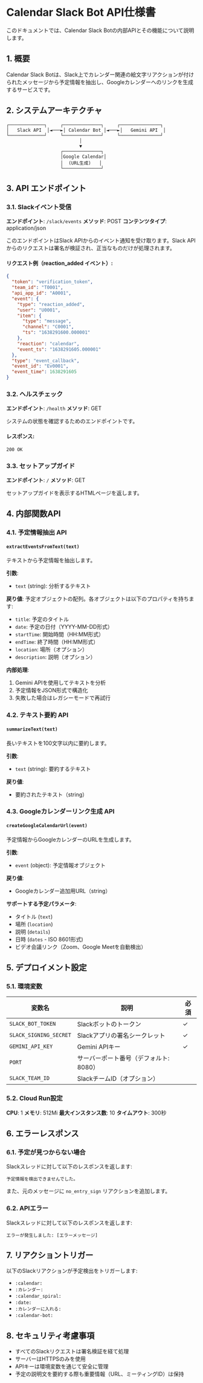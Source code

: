 # Calendar Slack Bot API仕様書

このドキュメントでは、Calendar Slack Botの内部APIとその機能について説明します。

## 1. 概要

Calendar Slack Botは、Slack上でカレンダー関連の絵文字リアクションが付けられたメッセージから予定情報を抽出し、Googleカレンダーへのリンクを生成するサービスです。

## 2. システムアーキテクチャ

```
┌─────────────┐     ┌──────────────┐     ┌───────────────┐
│   Slack API  │◄───►│ Calendar Bot │◄───►│   Gemini API  │
└─────────────┘     └──────────────┘     └───────────────┘
                           │
                           ▼
                    ┌──────────────┐
                    │Google Calendar│
                    │  (URL生成)   │
                    └──────────────┘
```

## 3. API エンドポイント

### 3.1. Slackイベント受信

**エンドポイント**: `/slack/events`
**メソッド**: POST
**コンテンツタイプ**: application/json

このエンドポイントはSlack APIからのイベント通知を受け取ります。Slack APIからのリクエストは署名が検証され、正当なものだけが処理されます。

#### リクエスト例（reaction_added イベント）:

```json
{
  "token": "verification_token",
  "team_id": "T0001",
  "api_app_id": "A0001",
  "event": {
    "type": "reaction_added",
    "user": "U0001",
    "item": {
      "type": "message",
      "channel": "C0001",
      "ts": "1638291600.000001"
    },
    "reaction": "calendar",
    "event_ts": "1638291605.000001"
  },
  "type": "event_callback",
  "event_id": "Ev0001",
  "event_time": 1638291605
}
```

### 3.2. ヘルスチェック

**エンドポイント**: `/health`
**メソッド**: GET

システムの状態を確認するためのエンドポイントです。

#### レスポンス:

```
200 OK
```

### 3.3. セットアップガイド

**エンドポイント**: `/`
**メソッド**: GET

セットアップガイドを表示するHTMLページを返します。

## 4. 内部関数API

### 4.1. 予定情報抽出 API

#### `extractEventsFromText(text)`

テキストから予定情報を抽出します。

**引数**:
- `text` (string): 分析するテキスト

**戻り値**:
予定オブジェクトの配列。各オブジェクトは以下のプロパティを持ちます:
- `title`: 予定のタイトル
- `date`: 予定の日付（YYYY-MM-DD形式）
- `startTime`: 開始時間（HH:MM形式）
- `endTime`: 終了時間（HH:MM形式）
- `location`: 場所（オプション）
- `description`: 説明（オプション）

**内部処理**:
1. Gemini APIを使用してテキストを分析
2. 予定情報をJSON形式で構造化
3. 失敗した場合はレガシーモードで再試行

### 4.2. テキスト要約 API

#### `summarizeText(text)`

長いテキストを100文字以内に要約します。

**引数**:
- `text` (string): 要約するテキスト

**戻り値**:
- 要約されたテキスト（string）

### 4.3. Googleカレンダーリンク生成 API

#### `createGoogleCalendarUrl(event)`

予定情報からGoogleカレンダーのURLを生成します。

**引数**:
- `event` (object): 予定情報オブジェクト

**戻り値**:
- Googleカレンダー追加用URL（string）

**サポートする予定パラメータ**:
- タイトル (`text`)
- 場所 (`location`)
- 説明 (`details`)
- 日時 (`dates` - ISO 8601形式)
- ビデオ会議リンク（Zoom、Google Meetを自動検出）

## 5. デプロイメント設定

### 5.1. 環境変数

| 変数名 | 説明 | 必須 |
|--------|------|------|
| `SLACK_BOT_TOKEN` | Slackボットのトークン | ✓ |
| `SLACK_SIGNING_SECRET` | Slackアプリの署名シークレット | ✓ |
| `GEMINI_API_KEY` | Gemini APIキー | ✓ |
| `PORT` | サーバーポート番号（デフォルト: 8080） |  |
| `SLACK_TEAM_ID` | SlackチームID（オプション） |  |

### 5.2. Cloud Run設定

**CPU**: 1
**メモリ**: 512Mi
**最大インスタンス数**: 10
**タイムアウト**: 300秒

## 6. エラーレスポンス

### 6.1. 予定が見つからない場合

Slackスレッドに対して以下のレスポンスを返します:
```
予定情報を検出できませんでした。
```
また、元のメッセージに `no_entry_sign` リアクションを追加します。

### 6.2. APIエラー

Slackスレッドに対して以下のレスポンスを返します:
```
エラーが発生しました: [エラーメッセージ]
```

## 7. リアクショントリガー

以下のSlackリアクションが予定検出をトリガーします:

- `:calendar:`
- `:カレンダー:`
- `:calendar_spiral:`
- `:date:`
- `:カレンダーに入れる:`
- `:calendar-bot:`

## 8. セキュリティ考慮事項

- すべてのSlackリクエストは署名検証を経て処理
- サーバーはHTTPSのみを使用
- APIキーは環境変数を通じて安全に管理
- 予定の説明文を要約する際も重要情報（URL、ミーティングID）は保持
